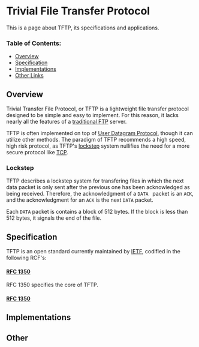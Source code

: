 # Trivial File Transfer Protocol

This is a page about TFTP, its specifications and applications.

### Table of Contents:
- [Overview](#overview)
- [Specification](#specification)
- [Implementations](#implementations)
- [Other Links](#other)

<a name="overview"></a>

## Overview

Trivial Transfer File Protocol, or TFTP is a lightweight file transfer protocol designed to be simple and easy to implement. For this reason, it lacks nearly all the features of a [traditional FTP](https://en.wikipedia.org/wiki/File_Transfer_Protocol) server.

TFTP is often implemented on top of [User Datagram Protocol](https://en.wikipedia.org/wiki/User_Datagram_Protocol), though it can utilize other methods. The paradigm of TFTP recommends a high speed, high risk protocol, as TFTP's [lockstep](https://en.wikipedia.org/wiki/Lockstep_(computing)) system nullifies the need for a more secure protocol like [TCP](https://en.wikipedia.org/wiki/Transmission_Control_Protocol).

### Lockstep

TFTP describes a lockstep system for transfering files in which the next data packet is only sent after the previous one has been acknowledged as being received. Therefore, the acknowledgment of a `DATA ` packet is an `ACK`, and the acknowledgment for an `ACK` is the next `DATA` packet.

Each `DATA` packet is contains a block of 512 bytes. If the block is less than 512 bytes, it signals the end of the file.

<a name="specification"></a>

## Specification

TFTP is an open standard currently maintained by [IETF](https://www.ietf.org/about/), codified in the following RCF's:

#### [RFC 1350](https://tools.ietf.org/html/rfc1350)
RFC 1350 specifies the core of TFTP.

#### [RFC 1350](https://tools.ietf.org/html/rfc1350)




<a name="implementations"></a>

## Implementations


<a name="other"></a>

## Other
